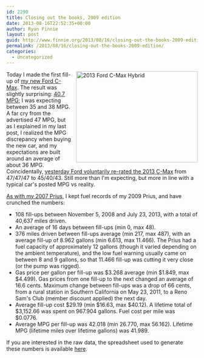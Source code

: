 ```yaml
---
id: 2290
title: Closing out the books, 2009 edition
date: 2013-08-16T22:52:35+00:00
author: Ryan Finnie
layout: post
guid: http://www.finnie.org/2013/08/16/closing-out-the-books-2009-edition/
permalink: /2013/08/16/closing-out-the-books-2009-edition/
categories:
  - Uncategorized
---
```

<span style="float: right; margin-left: 1em; margin-bottom: 1em;"><a href="http://www.flickr.com/photos/fo0bar/9378584369/" title="2013 Ford C-Max Hybrid by Ryan Finnie, on Flickr"><img src="http://farm6.staticflickr.com/5513/9378584369_c328187b8e_n.jpg" width="320" height="240" alt="2013 Ford C-Max Hybrid" /></a></span>Today I made the first fill-up of [my new Ford C-Max](http://www.finnie.org/2013/07/27/new-car-2013-edition/). The result was slightly surprising: [40.7 MPG](http://www.fuelly.com/driver/fo0bar/cmax); I was expecting between 35 and 38 MPG. A far cry from the advertised 47 MPG, but as I explained in my last post, I realized the MPG discrepancy when buying the new car, and my expectations are built around an average of about 36 MPG. Coincidentally, [yesterday Ford voluntarily re-rated the 2013 C-Max](http://green.autoblog.com/2013/08/15/ford-c-max-hybrid-rerated-at-43-mpg-owners-offered-rebates/) from 47/47/47 to 45/40/43. Still more than I'm expecting, but more in line with a typical car's posted MPG vs reality.

[As with my 2007 Prius](http://www.finnie.org/2008/10/25/closing-out-the-books/), I kept fuel records of my 2009 Prius, and have crunched the numbers:

  * 108 fill-ups between November 5, 2008 and July 23, 2013, with a total of 40,637 miles driven.
  * An average of 16 days between fill-ups (min 0, max 48).
  * 376 miles driven between fill-ups average (min 217, max 487), with an average fill-up of 8.962 gallons (min 6.613, max 11.466). The Prius had a fuel capacity of approximately 12 gallons (though it varied depending on the ambient temperature), and the low fuel warning usually came on between 8 and 9 gallons, so that 11.466 fill-up was cutting it very close (or the pump was rigged).
  * Gas price per gallon per fill-up was $3.268 average (min $1.849, max $4.499). Gas prices from one fill-up to the next changed an average of 16.6 cents. Maximum change between fill-ups was a drop of 66 cents, from a rural station in Southern California on May 23, 2011, to a Reno Sam's Club (member discount applied) the next day.
  * Average fill-up cost $29.19 (min $16.63, max $40.12). A lifetime total of $3,152.66 was spent on 967.904 gallons. Fuel cost per mile was $0.0776.
  * Average MPG per fill-up was 42.018 (min 26.770, max 56.162). Lifetime MPG (lifetime miles over lifetime gallons) was 41.989.

If you are interested in the raw data, the spreadsheet used to generate these numbers is available [here](https://docs.google.com/file/d/0BxAPGYK1qCx1TG5WaXhzVFpWT0E/edit).
